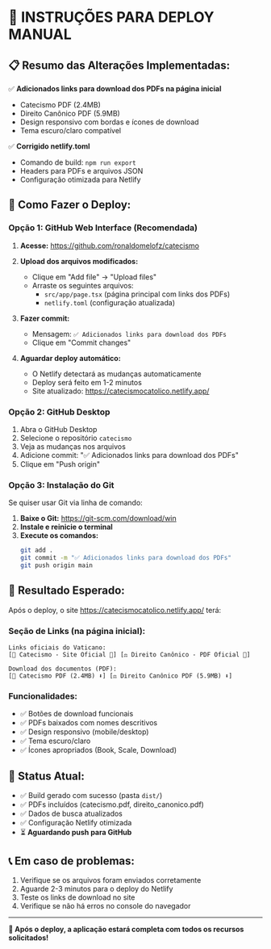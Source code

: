 # 🚀 INSTRUÇÕES PARA DEPLOY MANUAL

## 📋 **Resumo das Alterações Implementadas:**

✅ **Adicionados links para download dos PDFs na página inicial**
- Catecismo PDF (2.4MB) 
- Direito Canônico PDF (5.9MB)
- Design responsivo com bordas e ícones de download
- Tema escuro/claro compatível

✅ **Corrigido netlify.toml**
- Comando de build: `npm run export`
- Headers para PDFs e arquivos JSON
- Configuração otimizada para Netlify

## 🔧 **Como Fazer o Deploy:**

### **Opção 1: GitHub Web Interface (Recomendada)**

1. **Acesse:** https://github.com/ronaldomelofz/catecismo

2. **Upload dos arquivos modificados:**
   - Clique em "Add file" → "Upload files"
   - Arraste os seguintes arquivos:
     - `src/app/page.tsx` (página principal com links dos PDFs)
     - `netlify.toml` (configuração atualizada)

3. **Fazer commit:**
   - Mensagem: `✅ Adicionados links para download dos PDFs`
   - Clique em "Commit changes"

4. **Aguardar deploy automático:**
   - O Netlify detectará as mudanças automaticamente
   - Deploy será feito em 1-2 minutos
   - Site atualizado: https://catecismocatolico.netlify.app/

### **Opção 2: GitHub Desktop**

1. Abra o GitHub Desktop
2. Selecione o repositório `catecismo`
3. Veja as mudanças nos arquivos
4. Adicione commit: "✅ Adicionados links para download dos PDFs"
5. Clique em "Push origin"

### **Opção 3: Instalação do Git**

Se quiser usar Git via linha de comando:

1. **Baixe o Git:** https://git-scm.com/download/win
2. **Instale e reinicie o terminal**
3. **Execute os comandos:**
   ```bash
   git add .
   git commit -m "✅ Adicionados links para download dos PDFs"
   git push origin main
   ```

## 📱 **Resultado Esperado:**

Após o deploy, o site https://catecismocatolico.netlify.app/ terá:

### **Seção de Links (na página inicial):**

```
Links oficiais do Vaticano:
[📖 Catecismo - Site Oficial 🔗] [⚖️ Direito Canônico - PDF Oficial 🔗]

Download dos documentos (PDF):
[📖 Catecismo PDF (2.4MB) ⬇️] [⚖️ Direito Canônico PDF (5.9MB) ⬇️]
```

### **Funcionalidades:**
- ✅ Botões de download funcionais
- ✅ PDFs baixados com nomes descritivos
- ✅ Design responsivo (mobile/desktop)
- ✅ Tema escuro/claro
- ✅ Ícones apropriados (Book, Scale, Download)

## 🎯 **Status Atual:**

- ✅ Build gerado com sucesso (pasta `dist/`)
- ✅ PDFs incluídos (catecismo.pdf, direito_canonico.pdf)
- ✅ Dados de busca atualizados
- ✅ Configuração Netlify otimizada
- ⏳ **Aguardando push para GitHub**

## 📞 **Em caso de problemas:**

1. Verifique se os arquivos foram enviados corretamente
2. Aguarde 2-3 minutos para o deploy do Netlify
3. Teste os links de download no site
4. Verifique se não há erros no console do navegador

---

**🎉 Após o deploy, a aplicação estará completa com todos os recursos solicitados!** 